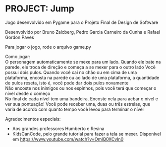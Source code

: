 # PROJECT: Jump
Jogo desenvolvido em Pygame para o Projeto Final de Design de Software

Desenvolvido por Bruno Zalcberg, Pedro Garcia Carneiro da Cunha e Rafael Gordon Paves

Para jogar o jogo, rode o arquivo game.py

Como jogar:                                           
O personagem automaticamente se mexe para um lado. Quando ele bate na parede, ele troca de direção e começa a se mexer para o outro lado
Você possui dois pulos. Quando você cai no chão ou em cima de uma plataforma, encosta na parede ou ao lado de uma plataforma, a quantidade de pulos reseta, isto é, você pode dar dois pulos novamente                                              
Não encoste nos inimigos ou nos espinhos, pois você terá que começar o nível desde o começo                  
No final de cada nível tem uma bandeira. Encoste nela para acbar o nível e ver sua pontuação! Você pode receber uma, duas ou três estrelas, que varia de acordo com quanto tempo você levou para terminar o nível                    

Agradecimentos especiais:                                         
- Aos grandes professores Humberto e Resina
- KidsCanCode, pelo grande tutorial para fazer a tela se mexer. Disponível em https://www.youtube.com/watch?v=OmlQ0XCvIn0